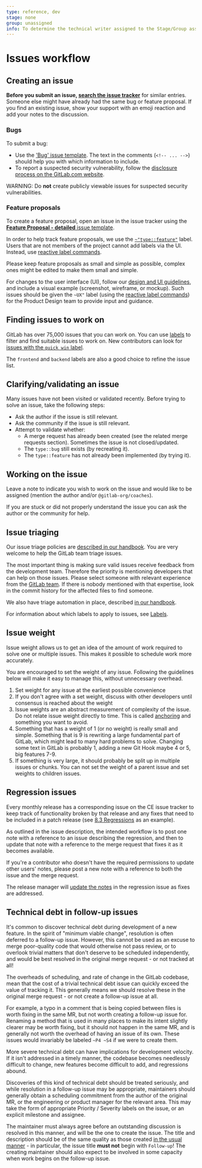 ```yaml
---
type: reference, dev
stage: none
group: unassigned
info: To determine the technical writer assigned to the Stage/Group associated with this page, see https://about.gitlab.com/handbook/product/ux/technical-writing/#assignments
---
```


# Issues workflow

## Creating an issue

**Before you submit an issue, [search the issue tracker](https://gitlab.com/gitlab-org/gitlab/-/issues)**
for similar entries. Someone else might have already had the same bug or feature proposal.
If you find an existing issue, show your support with an emoji reaction and add your notes to the discussion.

### Bugs

To submit a bug:

- Use the ['Bug' issue template](https://gitlab.com/gitlab-org/gitlab/-/blob/master/.gitlab/issue_templates/Bug.md).
  The text in the comments (`<!-- ... -->`) should help you with which information to include.
- To report a suspected security vulnerability, follow the
  [disclosure process on the GitLab.com website](https://about.gitlab.com/security/disclosure/).

WARNING:
Do **not** create publicly viewable issues for suspected security vulnerabilities.

### Feature proposals

To create a feature proposal, open an issue in the issue tracker using the 
[**Feature Proposal - detailed** issue template](https://gitlab.com/gitlab-org/gitlab/-/issues/new?issuable_template=Feature%20proposal%20-%20detailed).

In order to help track feature proposals, we use the
[`~"type::feature"`](https://gitlab.com/gitlab-org/gitlab/-/issues?label_name=type::feature) label.
Users that are not members of the project cannot add labels via the UI.
Instead, use [reactive label commands](https://about.gitlab.com/handbook/engineering/quality/triage-operations/#reactive-label-and-unlabel-commands).

Please keep feature proposals as small and simple as possible, complex ones
might be edited to make them small and simple.

For changes to the user interface (UI), follow our [design and UI guidelines](design.md),
and include a visual example (screenshot, wireframe, or mockup). Such issues should
be given the `~UX"` label (using the [reactive label commands](https://about.gitlab.com/handbook/engineering/quality/triage-operations/#reactive-label-and-unlabel-commands)) for the Product Design team to provide input and guidance.

## Finding issues to work on

GitLab has over 75,000 issues that you can work on.
You can use [labels](../../user/project/labels.md) to filter and find suitable issues to work on.
New contributors can look for [issues with the `quick win` label](https://gitlab.com/groups/gitlab-org/-/issues/?sort=created_asc&state=opened&label_name%5B%5D=quick%20win&first_page_size=20).

The `frontend` and `backend` labels are also a good choice to refine the issue list.

## Clarifying/validating an issue

Many issues have not been visited or validated recently.
Before trying to solve an issue, take the following steps:

- Ask the author if the issue is still relevant.
- Ask the community if the issue is still relevant.
- Attempt to validate whether:
  - A merge request has already been created (see the related merge requests section).
    Sometimes the issue is not closed/updated.
  - The `type::bug` still exists (by recreating it).
  - The `type::feature` has not already been implemented (by trying it).

## Working on the issue

Leave a note to indicate you wish to work on the issue and would like to be assigned
(mention the author and/or `@gitlab-org/coaches`).

If you are stuck or did not properly understand the issue you can ask the author or
the community for help.

## Issue triaging

Our issue triage policies are [described in our handbook](https://about.gitlab.com/handbook/engineering/quality/issue-triage/).
You are very welcome to help the GitLab team triage issues.

The most important thing is making sure valid issues receive feedback from the
development team. Therefore the priority is mentioning developers that can help
on those issues. Please select someone with relevant experience from the
[GitLab team](https://about.gitlab.com/company/team/).
If there is nobody mentioned with that expertise, look in the commit history for
the affected files to find someone.

We also have triage automation in place, described [in our handbook](https://about.gitlab.com/handbook/engineering/quality/triage-operations/).

For information about which labels to apply to issues, see [Labels](../labels/index.md).

## Issue weight

Issue weight allows us to get an idea of the amount of work required to solve
one or multiple issues. This makes it possible to schedule work more accurately.

You are encouraged to set the weight of any issue. Following the guidelines
below will make it easy to manage this, without unnecessary overhead.

1. Set weight for any issue at the earliest possible convenience
1. If you don't agree with a set weight, discuss with other developers until
   consensus is reached about the weight
1. Issue weights are an abstract measurement of complexity of the issue. Do not
   relate issue weight directly to time. This is called [anchoring](https://en.wikipedia.org/wiki/Anchoring_(cognitive_bias))
   and something you want to avoid.
1. Something that has a weight of 1 (or no weight) is really small and simple.
   Something that is 9 is rewriting a large fundamental part of GitLab,
   which might lead to many hard problems to solve. Changing some text in GitLab
   is probably 1, adding a new Git Hook maybe 4 or 5, big features 7-9.
1. If something is very large, it should probably be split up in multiple
   issues or chunks. You can not set the weight of a parent issue and set
   weights to children issues.

## Regression issues

Every monthly release has a corresponding issue on the CE issue tracker to keep
track of functionality broken by that release and any fixes that need to be
included in a patch release (see
[8.3 Regressions](https://gitlab.com/gitlab-org/gitlab-foss/-/issues/4127) as an example).

As outlined in the issue description, the intended workflow is to post one note
with a reference to an issue describing the regression, and then to update that
note with a reference to the merge request that fixes it as it becomes available.

If you're a contributor who doesn't have the required permissions to update
other users' notes, please post a new note with a reference to both the issue
and the merge request.

The release manager will
[update the notes](https://gitlab.com/gitlab-org/release-tools/blob/master/doc/pro-tips.md#update-the-regression-issue)
in the regression issue as fixes are addressed.

## Technical debt in follow-up issues

It's common to discover technical debt during development of a new feature. In
the spirit of "minimum viable change", resolution is often deferred to a
follow-up issue. However, this cannot be used as an excuse to merge poor-quality
code that would otherwise not pass review, or to overlook trivial matters that
don't deserve to be scheduled independently, and would be best resolved in the
original merge request - or not tracked at all!

The overheads of scheduling, and rate of change in the GitLab codebase, mean
that the cost of a trivial technical debt issue can quickly exceed the value of
tracking it. This generally means we should resolve these in the original merge
request - or not create a follow-up issue at all.

For example, a typo in a comment that is being copied between files is worth
fixing in the same MR, but not worth creating a follow-up issue for. Renaming a
method that is used in many places to make its intent slightly clearer may be
worth fixing, but it should not happen in the same MR, and is generally not
worth the overhead of having an issue of its own. These issues would invariably
be labeled `~P4 ~S4` if we were to create them.

More severe technical debt can have implications for development velocity. If
it isn't addressed in a timely manner, the codebase becomes needlessly difficult
to change, new features become difficult to add, and regressions abound.

Discoveries of this kind of technical debt should be treated seriously, and
while resolution in a follow-up issue may be appropriate, maintainers should
generally obtain a scheduling commitment from the author of the original MR, or
the engineering or product manager for the relevant area. This may take the form
of appropriate Priority / Severity labels on the issue, or an explicit milestone
and assignee.

The maintainer must always agree before an outstanding discussion is resolved in
this manner, and will be the one to create the issue. The title and description
should be of the same quality as those created
[in the usual manner](../labels/index.md#technical-and-ux-debt) - in particular, the issue title
**must not** begin with `Follow-up`! The creating maintainer should also expect
to be involved in some capacity when work begins on the follow-up issue.
